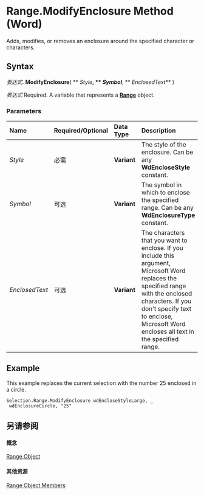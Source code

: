 
# Range.ModifyEnclosure Method (Word)

Adds, modifies, or removes an enclosure around the specified character or characters.


## Syntax

 _表达式_. **ModifyEnclosure**( ** _Style_**, ** _Symbol_**, ** _EnclosedText_** )

 _表达式_ Required. A variable that represents a **[Range](15a7a1c4-5f3f-5b6e-60e9-29688de3f274.md)** object.


### Parameters



|**Name**|**Required/Optional**|**Data Type**|**Description**|
|:-----|:-----|:-----|:-----|
| _Style_|必需|**Variant**|The style of the enclosure. Can be any  **WdEncloseStyle** constant.|
| _Symbol_|可选|**Variant**|The symbol in which to enclose the specified range. Can be any  **WdEnclosureType** constant.|
| _EnclosedText_|可选|**Variant**|The characters that you want to enclose. If you include this argument, Microsoft Word replaces the specified range with the enclosed characters. If you don't specify text to enclose, Microsoft Word encloses all text in the specified range.|

## Example

This example replaces the current selection with the number 25 enclosed in a circle.


```
Selection.Range.ModifyEnclosure wdEncloseStyleLarge, _ 
 wdEnclosureCircle, "25"
```


## 另请参阅


#### 概念


[Range Object](15a7a1c4-5f3f-5b6e-60e9-29688de3f274.md)
#### 其他资源


[Range Object Members](http://msdn.microsoft.com/library/3c4a36d9-2a80-5aaf-827b-275a52bfa193%28Office.15%29.aspx)
